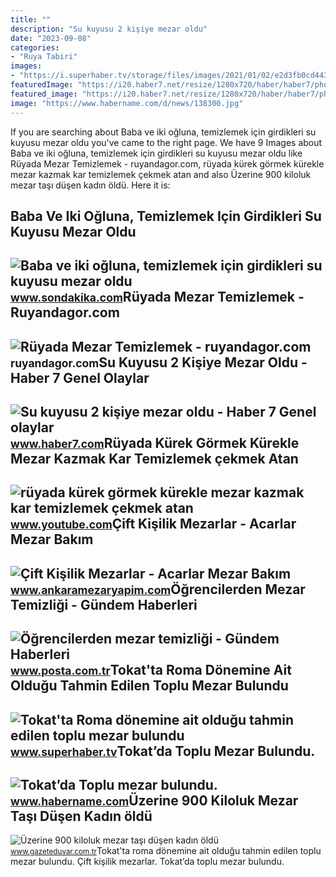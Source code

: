 ```yaml
---
title: ""
description: "Su kuyusu 2 kişiye mezar oldu"
date: "2023-09-08"
categories:
- "Ruya Tabiri"
images:
- "https://i.superhaber.tv/storage/files/images/2021/01/02/e2d3fb0cd44338f20cf2f49187e9a707-4zSg.jpg"
featuredImage: "https://i20.haber7.net/resize/1280x720/haber/haber7/photos/su_kuyusu_2_kisiye_mezar_oldu14009401000_h1161418.jpg"
featured_image: "https://i20.haber7.net/resize/1280x720/haber/haber7/photos/su_kuyusu_2_kisiye_mezar_oldu14009401000_h1161418.jpg"
image: "https://www.habername.com/d/news/138300.jpg"
---
```


If you are searching about Baba ve iki oğluna, temizlemek için girdikleri su kuyusu mezar oldu you've came to the right page. We have 9 Images about Baba ve iki oğluna, temizlemek için girdikleri su kuyusu mezar oldu like Rüyada Mezar Temizlemek - ruyandagor.com, rüyada kürek görmek kürekle mezar kazmak kar temizlemek çekmek atan and also Üzerine 900 kiloluk mezar taşı düşen kadın öldü. Here it is:

Baba Ve Iki Oğluna, Temizlemek Için Girdikleri Su Kuyusu Mezar Oldu
-------------------------------------------------------------------

 ![Baba ve iki oğluna, temizlemek için girdikleri su kuyusu mezar oldu](https://i2.sdacdn.com/haber/2021/05/26/temizlemek-icin-girdikleri-su-kuyusu-baba-ve-iki-14157296_8975_amp.jpg) <small>www.sondakika.com</small>Rüyada Mezar Temizlemek - Ruyandagor.com
----------------------------------------

 ![Rüyada Mezar Temizlemek - ruyandagor.com](https://images.ruyandagor.com/2017/04/mezar-temizlemek-1511.jpg) <small>ruyandagor.com</small>Su Kuyusu 2 Kişiye Mezar Oldu - Haber 7 Genel Olaylar
-----------------------------------------------------

 ![Su kuyusu 2 kişiye mezar oldu - Haber 7 Genel olaylar](https://i20.haber7.net/resize/1280x720/haber/haber7/photos/su_kuyusu_2_kisiye_mezar_oldu14009401000_h1161418.jpg) <small>www.haber7.com</small>Rüyada Kürek Görmek Kürekle Mezar Kazmak Kar Temizlemek çekmek Atan
-------------------------------------------------------------------

 ![rüyada kürek görmek kürekle mezar kazmak kar temizlemek çekmek atan](https://i.ytimg.com/vi/xRpn2XxVxkE/maxresdefault.jpg) <small>www.youtube.com</small>Çift Kişilik Mezarlar - Acarlar Mezar Bakım
-------------------------------------------

 ![Çift Kişilik Mezarlar - Acarlar Mezar Bakım](https://www.ankaramezaryapim.com/up/img/2021/04/26/6qm01.jpeg) <small>www.ankaramezaryapim.com</small>Öğrencilerden Mezar Temizliği - Gündem Haberleri
------------------------------------------------

 ![Öğrencilerden mezar temizliği - Gündem Haberleri](https://i3.posta.com.tr/i/posta/75/0x410/616c9f0b45d2a09550b049d6.jpg) <small>www.posta.com.tr</small>Tokat'ta Roma Dönemine Ait Olduğu Tahmin Edilen Toplu Mezar Bulundu
-------------------------------------------------------------------

 ![Tokat'ta Roma dönemine ait olduğu tahmin edilen toplu mezar bulundu](https://i.superhaber.tv/storage/files/images/2021/01/02/e2d3fb0cd44338f20cf2f49187e9a707-4zSg.jpg) <small>www.superhaber.tv</small>Tokat’da Toplu Mezar Bulundu.
-----------------------------

 ![Tokat’da Toplu mezar bulundu.](https://www.habername.com/d/news/138300.jpg) <small>www.habername.com</small>Üzerine 900 Kiloluk Mezar Taşı Düşen Kadın öldü
-----------------------------------------------

 ![Üzerine 900 kiloluk mezar taşı düşen kadın öldü](https://i.gazeteduvar.com.tr/storage/files/images/2022/02/20/mezarlik-fWPK_cover.jpg) <small>www.gazeteduvar.com.tr</small>Tokat'ta roma dönemine ait olduğu tahmin edilen toplu mezar bulundu. Çift kişilik mezarlar. Tokat’da toplu mezar bulundu.
